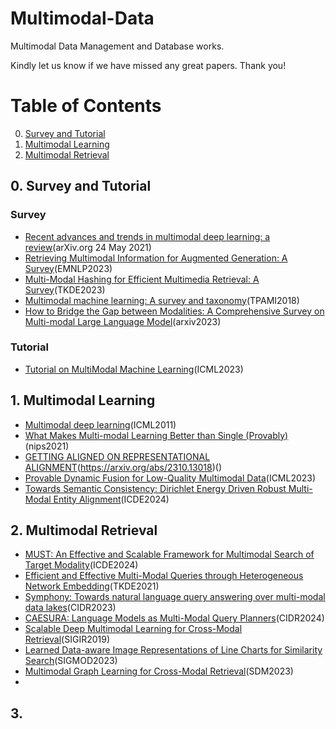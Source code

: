 # Multimodal-Data
Multimodal Data Management and Database works.

Kindly let us know if we have missed any great papers. Thank you!

Table of Contents
=================

0. [Survey and Tutorial](#0-survey-and-tutorial)
1. [Multimodal Learning](#1-multimodal-learning)
2. [Multimodal Retrieval](#2-#multimodal-retrieval)




## 0. Survey and Tutorial

### Survey

* [Recent advances and trends in multimodal deep learning: a review](https://arxiv.org/pdf/2105.11087.pdf)(arXiv.org 24 May 2021)
* [Retrieving Multimodal Information for Augmented Generation: A Survey](https://arxiv.org/pdf/2303.10868.pdf)(EMNLP2023)
* [Multi-Modal Hashing for Efficient Multimedia Retrieval: A Survey](https://www.computer.org/csdl/journal/tk/2024/01/10144360/1NJh8b1uwKs)(TKDE2023)
* [Multimodal machine learning: A survey and taxonomy](https://arxiv.org/pdf/1705.09406.pdf)(TPAMI2018)
* [How to Bridge the Gap between Modalities: A Comprehensive Survey on Multi-modal Large Language Model](https://arxiv.org/pdf/2311.07594.pdf)(arxiv2023)


### Tutorial
* [Tutorial on MultiModal Machine Learning](https://cmu-multicomp-lab.github.io/mmml-tutorial/icml2023/)(ICML2023)

## 1. Multimodal Learning
   
* [Multimodal deep learning](https://arxiv.org/pdf/2301.04856.pdf)(ICML2011)
* [What Makes Multi-modal Learning Better than Single (Provably)](https://proceedings.neurips.cc/paper/2021/file/5aa3405a3f865c10f420a4a7b55cbff3-Paper.pdf)(nips2021)
* [GETTING ALIGNED ON REPRESENTATIONAL ALIGNMENT](https://arxiv.org/pdf/2310.13018.pdf)(https://arxiv.org/abs/2310.13018)()
* [Provable Dynamic Fusion for Low-Quality Multimodal Data](https://proceedings.mlr.press/v202/zhang23ar/zhang23ar.pdf)(ICML2023)
* [Towards Semantic Consistency: Dirichlet Energy Driven Robust Multi-Modal Entity Alignment](https://epubs.siam.org/doi/pdf/10.1137/1.9781611977653.ch17)(ICDE2024)
  


## 2. Multimodal Retrieval 
* [MUST: An Effective and Scalable Framework for Multimodal Search of Target Modality](https://arxiv.org/pdf/2312.06397.pdf)(ICDE2024)
* [Efficient and Effective Multi-Modal Queries through Heterogeneous Network Embedding](https://ieeexplore.ieee.org/abstract/document/9328543)(TKDE2021)
* [Symphony: Towards natural language query answering over multi-modal data lakes](https://www.cidrdb.org/cidr2023/papers/p51-chen.pdf)(CIDR2023)
* [CAESURA: Language Models as Multi-Modal Query Planners](https://arxiv.org/pdf/2308.03424.pdf)(CIDR2024)
* [Scalable Deep Multimodal Learning for Cross-Modal Retrieval](https://dl.acm.org/doi/10.1145/3331184.3331213)(SIGIR2019)
* [Learned Data-aware Image Representations of Line Charts for Similarity Search](https://dl.acm.org/doi/pdf/10.1145/3588942)(SIGMOD2023)
* [Multimodal Graph Learning for Cross-Modal Retrieval](https://epubs.siam.org/doi/pdf/10.1137/1.9781611977653.ch17)(SDM2023)
* 
  
## 3.
